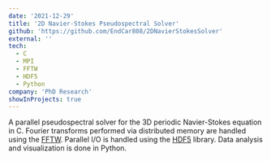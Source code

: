 ```yaml
---
date: '2021-12-29'
title: '2D Navier-Stokes Pseudospectral Solver'
github: 'https://github.com/EndCar808/2DNavierStokesSolver'
external: ''
tech:
  - C
  - MPI
  - FFTW
  - HDF5
  - Python
company: 'PhD Research'
showInProjects: true
---
```


A parallel pseudospectral solver for the 3D periodic Navier-Stokes equation in C. Fourier transforms performed via distributed memory are handled using the [FFTW](https://www.fftw.org/). Parallel I/O is handled using the [HDF5](https://www.hdfgroup.org/downloads/hdf5/) library. Data analysis and visualization is done in Python.
